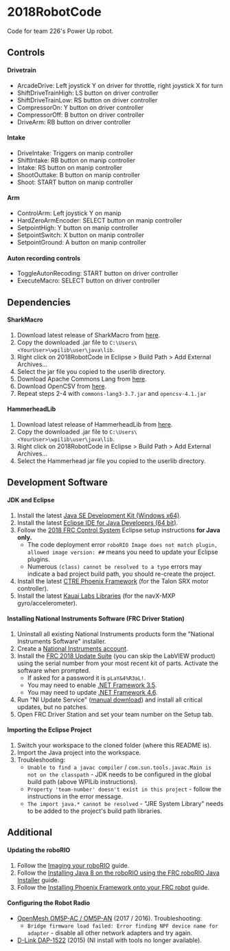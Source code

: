 # 2018RobotCode
Code for team 226's Power Up robot.

## Controls
#### Drivetrain
* ArcadeDrive: Left joystick Y on driver for throttle, right joystick X for turn
* ShiftDriveTrainHigh: LS button on driver controller
* ShiftDriveTrainLow: RS button on driver controller
* CompressorOn: Y button on driver controller
* CompressorOff: B button on driver controller
* DriveArm: RB button on driver controller

#### Intake
* DriveIntake: Triggers on manip controller
* ShiftIntake: RB button on manip controller
* Intake: RS button on manip controller
* ShootOuttake: B button on manip controller
* Shoot: START button on manip controller

#### Arm
* ControlArm: Left joystick Y on manip
* HardZeroArmEncoder: SELECT button on manip controller
* SetpointHigh: Y button on manip controller
* SetpointSwitch: X button on manip controller
* SetpointGround: A button on manip controller

#### Auton recording controls
* ToggleAutonRecoding: START button on driver controller
* ExecuteMacro: SELECT button on driver controller

## Dependencies
#### SharkMacro
1. Download latest release of SharkMacro from [here](https://github.com/hammerhead226/SharkMacro/releases).
2. Copy the downloaded .jar file to `C:\Users\<YourUser>\wpilib\user\java\lib`.
3. Right click on 2018RobotCode in Eclipse > Build Path > Add External Archives...
4. Select the jar file you copied to the userlib directory.
5. Download Apache Commons Lang from [here](http://apache.spinellicreations.com//commons/lang/binaries/commons-lang3-3.7-bin.zip).
5. Download OpenCSV from [here](https://sourceforge.net/projects/opencsv/files/latest/download).
6. Repeat steps 2-4 with `commons-lang3-3.7.jar` and `opencsv-4.1.jar`

#### HammerheadLib
1. Download latest release of HammerheadLib from [here](https://github.com/minchingtonak/HammerheadLib/releases).
2. Copy the downloaded .jar file to `C:\Users\<YourUser>\wpilib\user\java\lib`.
3. Right click on 2018RobotCode in Eclipse > Build Path > Add External Archives...
4. Select the Hammerhead jar file you copied to the userlib directory.

## Development Software
#### JDK and Eclipse
1. Install the latest [Java SE Development Kit (Windows x64)](http://www.oracle.com/technetwork/java/javase/downloads/jdk8-downloads-2133151.html).
2. Install the latest [Eclipse IDE for Java Develoeprs (64 bit)](https://www.eclipse.org/downloads/eclipse-packages/).
3. Follow the [2018 FRC Control System](https://wpilib.screenstepslive.com/s/currentCS/m/java/l/599681-installing-eclipse-c-java) Eclipse setup instructions **for Java only.**
    * The code deployment error `roboRIO Image does not match plugin, allowed image version: ##` means you need to update your Eclipse plugins.
    * Numerous `(class) cannot be resolved to a type` errors may indicate a bad project build path, you should re-create the project.
4. Install the latest [CTRE Phoenix Framework](http://www.ctr-electronics.com/control-system/hro.html#product_tabs_technical_resources) (for the Talon SRX motor controller).
5. Install the latest [Kauai Labs Libraries](https://www.pdocs.kauailabs.com/navx-mxp/software/roborio-libraries/java/) (for the navX-MXP gyro/accelerometer).

#### Installing National Instruments Software (FRC Driver Station)
1. Uninstall all existing National Instruments products form the "National Instruments Software" installer.
2. Create a [National Instruments account](http://www.ni.com/myni/dashboard/).
3. Install the [FRC 2018 Update Suite](http://www.ni.com/download/first-robotics-software-2017/7183/en/) (you can skip the LabVIEW product) using the serial number from your most recent kit of parts. Activate the software when prompted.
    * If asked for a password it is `pLaY&4%R3aL!`.
    * You may need to enable [.NET Framework 3.5](https://wpilib.screenstepslive.com/s/currentCS/m/getting_started/l/599670-installing-the-frc-update-suite-all-languages).
    * You may need to update [.NET Framework 4.6](https://wpilib.screenstepslive.com/s/currentCS/m/getting_started/l/599670-installing-the-frc-update-suite-all-languages).
4. Run "NI Update Service" ([manual download](http://search.ni.com/nisearch/app/main/p/bot/no/ap/tech/lang/en/pg/1/sn/catnav:du/q/ni%20update%20service/)) and install all critical updates, but no patches.
5. Open FRC Driver Station and set your team number on the Setup tab.

#### Importing the Eclipse Project
1. Switch your workspace to the cloned folder (where this README is).
2. Import the Java project into the workspace.
3. Troubleshooting:
    * `Unable to find a javac compiler` / `com.sun.tools.javac.Main is not on the classpath` - JDK needs to be configured in the global build path (above WPILib instructions).
    * `Property 'team-number' doesn't exist in this project` - follow the instructions in the error message.
    * `The import java.* cannot be resolved` - "JRE System Library" needs to be added to the project's build path libraries.
    
## Additional
#### Updating the roboRIO
1. Follow the [Imaging your roboRIO](https://wpilib.screenstepslive.com/s/currentCS/m/getting_started/l/144984-imaging-your-roborio) guide.
2. Follow the [Installing Java 8 on the roboRIO using the FRC roboRIO Java Installer](https://wpilib.screenstepslive.com/s/currentCS/m/java/l/288822-installing-java-8-on-the-roborio-using-the-frc-roborio-java-installer-java-only) guide.
3. Follow the [Installing Phoenix Framework onto your FRC robot](https://github.com/CrossTheRoadElec/Phoenix-Documentation#installing-phoenix-framework-onto-your-frc-robot) guide.

#### Configuring the Robot Radio
* [OpenMesh OM5P-AC / OM5P-AN](https://wpilib.screenstepslive.com/s/currentCS/m/getting_started/l/144986-programming-your-radio) (2017 / 2016). Troubleshooting:
    * `Bridge firmware load failed: Error finding NPF device name for adapter` - disable all other network adapters and try again. 
* [D-Link DAP-1522](http://wpilib.screenstepslive.com/s/3120/m/8559/l/91405-programming-your-radio-for-home-use) (2015) (NI install with tools no longer available).
